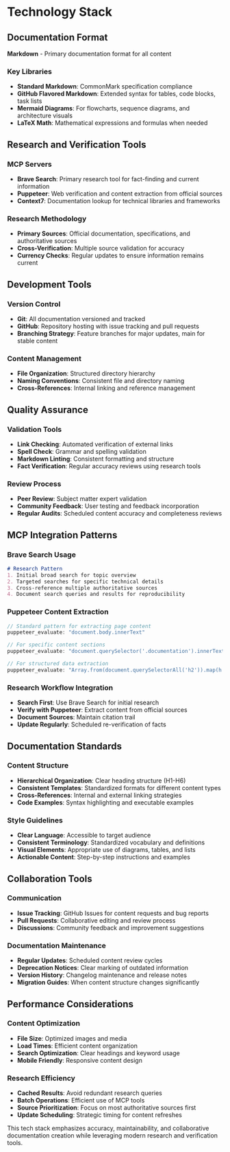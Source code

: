 # Technology Stack

## Documentation Format
**Markdown** - Primary documentation format for all content

### Key Libraries
- **Standard Markdown**: CommonMark specification compliance
- **GitHub Flavored Markdown**: Extended syntax for tables, code blocks, task lists
- **Mermaid Diagrams**: For flowcharts, sequence diagrams, and architecture visuals
- **LaTeX Math**: Mathematical expressions and formulas when needed

## Research and Verification Tools

### MCP Servers
- **Brave Search**: Primary research tool for fact-finding and current information
- **Puppeteer**: Web verification and content extraction from official sources
- **Context7**: Documentation lookup for technical libraries and frameworks

### Research Methodology
- **Primary Sources**: Official documentation, specifications, and authoritative sources
- **Cross-Verification**: Multiple source validation for accuracy
- **Currency Checks**: Regular updates to ensure information remains current

## Development Tools

### Version Control
- **Git**: All documentation versioned and tracked
- **GitHub**: Repository hosting with issue tracking and pull requests
- **Branching Strategy**: Feature branches for major updates, main for stable content

### Content Management
- **File Organization**: Structured directory hierarchy
- **Naming Conventions**: Consistent file and directory naming
- **Cross-References**: Internal linking and reference management

## Quality Assurance

### Validation Tools
- **Link Checking**: Automated verification of external links
- **Spell Check**: Grammar and spelling validation
- **Markdown Linting**: Consistent formatting and structure
- **Fact Verification**: Regular accuracy reviews using research tools

### Review Process
- **Peer Review**: Subject matter expert validation
- **Community Feedback**: User testing and feedback incorporation
- **Regular Audits**: Scheduled content accuracy and completeness reviews

## MCP Integration Patterns

### Brave Search Usage
```markdown
# Research Pattern
1. Initial broad search for topic overview
2. Targeted searches for specific technical details
3. Cross-reference multiple authoritative sources
4. Document search queries and results for reproducibility
```

### Puppeteer Content Extraction
```javascript
// Standard pattern for extracting page content
puppeteer_evaluate: "document.body.innerText"

// For specific content sections
puppeteer_evaluate: "document.querySelector('.documentation').innerText"

// For structured data extraction
puppeteer_evaluate: "Array.from(document.querySelectorAll('h2')).map(h => h.textContent)"
```

### Research Workflow Integration
- **Search First**: Use Brave Search for initial research
- **Verify with Puppeteer**: Extract content from official sources
- **Document Sources**: Maintain citation trail
- **Update Regularly**: Scheduled re-verification of facts

## Documentation Standards

### Content Structure
- **Hierarchical Organization**: Clear heading structure (H1-H6)
- **Consistent Templates**: Standardized formats for different content types
- **Cross-References**: Internal and external linking strategies
- **Code Examples**: Syntax highlighting and executable examples

### Style Guidelines
- **Clear Language**: Accessible to target audience
- **Consistent Terminology**: Standardized vocabulary and definitions
- **Visual Elements**: Appropriate use of diagrams, tables, and lists
- **Actionable Content**: Step-by-step instructions and examples

## Collaboration Tools

### Communication
- **Issue Tracking**: GitHub Issues for content requests and bug reports
- **Pull Requests**: Collaborative editing and review process
- **Discussions**: Community feedback and improvement suggestions

### Documentation Maintenance
- **Regular Updates**: Scheduled content review cycles
- **Deprecation Notices**: Clear marking of outdated information
- **Version History**: Changelog maintenance and release notes
- **Migration Guides**: When content structure changes significantly

## Performance Considerations

### Content Optimization
- **File Size**: Optimized images and media
- **Load Times**: Efficient content organization
- **Search Optimization**: Clear headings and keyword usage
- **Mobile Friendly**: Responsive content design

### Research Efficiency
- **Cached Results**: Avoid redundant research queries
- **Batch Operations**: Efficient use of MCP tools
- **Source Prioritization**: Focus on most authoritative sources first
- **Update Scheduling**: Strategic timing for content refreshes

This tech stack emphasizes accuracy, maintainability, and collaborative documentation creation while leveraging modern research and verification tools.
